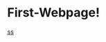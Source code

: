 # First-Webpage!
[ss](https://user-images.githubusercontent.com/53274606/139554264-b5cea155-545b-4fa2-a56c-9ca2806c7b4a.JPG)
